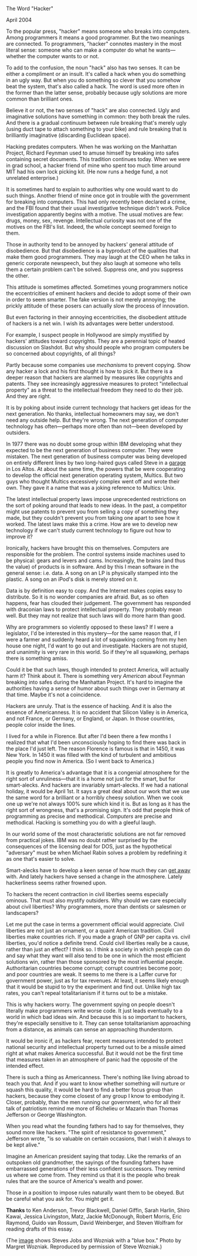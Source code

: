 The Word "Hacker"

April 2004  
  
To the popular press, "hacker" means someone who breaks
into computers. Among programmers it means a good programmer.
But the two meanings are connected. To programmers,
"hacker" connotes mastery in the most literal sense: someone
who can make a computer do what he wants—whether the computer
wants to or not.  
  
To add to the confusion, the noun "hack" also has two senses. It can
be either a compliment or an insult. It's called a hack when
you do something in an ugly way. But when you do something
so clever that you somehow beat the system, that's also
called a hack. The word is used more often in the former than
the latter sense, probably because ugly solutions are more
common than brilliant ones.  
  
Believe it or not, the two senses of "hack" are also
connected. Ugly and imaginative solutions have something in
common: they both break the rules. And there is a gradual
continuum between rule breaking that's merely ugly (using
duct tape to attach something to your bike) and rule breaking
that is brilliantly imaginative (discarding Euclidean space).  
  
Hacking predates computers. When he
was working on the Manhattan Project, Richard Feynman used to
amuse himself by breaking into safes containing secret documents.
This tradition continues today.
When we were in grad school, a hacker friend of mine who spent too much
time around MIT had
his own lock picking kit.
(He now runs a hedge fund, a not unrelated enterprise.)  
  
It is sometimes hard to explain to authorities why one would
want to do such things.
Another friend of mine once got in trouble with the government for
breaking into computers. This had only recently been declared
a crime, and the FBI found that their usual investigative
technique didn't work. Police investigation apparently begins with
a motive. The usual motives are few: drugs, money, sex,
revenge. Intellectual curiosity was not one of the motives on
the FBI's list. Indeed, the whole concept seemed foreign to
them.  
  
Those in authority tend to be annoyed by hackers'
general attitude of disobedience. But that disobedience is
a byproduct of the qualities that make them good programmers.
They may laugh at the CEO when he talks in generic corporate
newspeech, but they also laugh at someone who tells them
a certain problem can't be solved.
Suppress one, and you suppress the other.  
  
This attitude is sometimes affected. Sometimes young programmers
notice the eccentricities of eminent hackers and decide to
adopt some of their own in order to seem smarter.
The fake version is not merely
annoying; the prickly attitude of these posers
can actually slow the process of innovation.  
  
But even factoring in their annoying eccentricities,
the disobedient attitude of hackers is a net win. I wish its
advantages were better understood.  
  
For example, I suspect people in Hollywood are
simply mystified by
hackers' attitudes toward copyrights. They are a perennial
topic of heated discussion on Slashdot.
But why should people who program computers
be so concerned about copyrights, of all things?  
  
Partly because some companies use *mechanisms* to prevent
copying. Show any hacker a lock and his first thought is
how to pick it. But there is a deeper reason that
hackers are alarmed by measures like copyrights and patents.
They see increasingly aggressive measures to protect
"intellectual property"
as a threat to the intellectual
freedom they need to do their job.
And they are right.  
  
It is by poking about inside current technology that
hackers get ideas for the next generation. No thanks,
intellectual homeowners may say, we don't need any
outside help. But they're wrong.
The next generation of computer technology has
often—perhaps more often than not—been developed by outsiders.  
  
In 1977 there was no doubt some group within IBM developing
what they expected to be
the next generation of business computer. They were mistaken.
The next generation of business computer was
being developed on entirely different lines by two long-haired
guys called Steve in a [garage](garage.html) in Los Altos. At about the
same time, the powers that be
were cooperating to develop the
official next generation operating system, Multics.
But two guys who thought Multics excessively complex went off
and wrote their own. They gave it a name that
was a joking reference to Multics: Unix.  
  
The latest intellectual property laws impose
unprecedented restrictions on the sort of poking around that
leads to new ideas. In the past, a competitor might use patents
to prevent you from selling a copy of something they
made, but they couldn't prevent you from
taking one apart to see how it worked. The latest
laws make this a crime. How are we
to develop new technology if we can't study current
technology to figure out how to improve it?  
  
Ironically, hackers have brought this on themselves.
Computers are responsible for the problem. The control systems
inside machines used to be physical: gears and levers and cams.
Increasingly, the brains (and thus the value) of products is
in software. And by this I mean software in the general sense:
i.e. data. A song on an LP is physically stamped into the
plastic. A song on an iPod's disk is merely stored on it.  
  
Data is by definition easy to copy. And the Internet
makes copies easy to distribute. So it is no wonder
companies are afraid. But, as so often happens, fear has
clouded their judgement. The government has responded
with draconian laws to protect intellectual property.
They probably mean well. But
they may not realize that such laws will do more harm
than good.  
  
Why are programmers so violently opposed to these laws?
If I were a legislator, I'd be interested in this
mystery—for the same reason that, if I were a farmer and suddenly
heard a lot of squawking coming from my hen house one night,
I'd want to go out and investigate. Hackers are not stupid,
and unanimity is very rare in this world.
So if they're all squawking, 
perhaps there is something amiss.  
  
Could it be that such laws, though intended to protect America,
will actually harm it? Think about it. There is something
very *American* about Feynman breaking into safes during
the Manhattan Project. It's hard to imagine the authorities
having a sense of humor about such things over
in Germany at that time. Maybe it's not a coincidence.  
  
Hackers are unruly. That is the essence of hacking. And it
is also the essence of Americanness. It is no accident
that Silicon Valley
is in America, and not France, or Germany,
or England, or Japan. In those countries, people color inside
the lines.  
  
I lived for a while in Florence. But after I'd been there
a few months I realized that what I'd been unconsciously hoping
to find there was back in the place I'd just left.
The reason Florence is famous is that in 1450, it was New York.
In 1450 it was filled with the kind of turbulent and ambitious
people you find now in America. (So I went back to America.)  
  
It is greatly to America's advantage that it is
a congenial atmosphere for the right sort of unruliness—that
it is a home not just for the smart, but for smart-alecks.
And hackers are invariably smart-alecks. If we had a national
holiday, it would be April 1st. It says a great deal about
our work that we use the same word for a brilliant or a
horribly cheesy solution. When we cook one up we're not
always 100% sure which kind it is. But as long as it has
the right sort of wrongness, that's a promising sign.
It's odd that people
think of programming as precise and methodical. *Computers*
are precise and methodical. Hacking is something you do
with a gleeful laugh.  
  
In our world some of the most characteristic solutions
are not far removed from practical
jokes. IBM was no doubt rather surprised by the consequences
of the licensing deal for DOS, just as the hypothetical
"adversary" must be when Michael Rabin solves a problem by
redefining it as one that's easier to solve.  
  
Smart-alecks have to develop a keen sense of how much they
can [get away](say.html) with. And lately hackers 
have sensed a change
in the atmosphere.
Lately hackerliness seems rather frowned upon.  
  
To hackers the recent contraction in civil liberties seems
especially ominous. That must also mystify outsiders. 
Why should we care especially about civil
liberties? Why programmers, more than
dentists or salesmen or landscapers?  
  
Let me put the case in terms a government official would appreciate.
Civil liberties are not just an ornament, or a quaint
American tradition. Civil liberties make countries rich.
If you made a graph of
GNP per capita vs. civil liberties, you'd notice a definite
trend. Could civil liberties really be a cause, rather
than just an effect? I think so. I think a society in which
people can do and say what they want will also tend to
be one in which the most efficient solutions win, rather than
those sponsored by the most influential people.
Authoritarian countries become corrupt;
corrupt countries become poor; and poor countries are weak. 
It seems to me there is
a Laffer curve for government power, just as for
tax revenues. At least, it seems likely enough that it
would be stupid to try the experiment and find out. Unlike
high tax rates, you can't repeal totalitarianism if it
turns out to be a mistake.  
  
This is why hackers worry. The government spying on people doesn't
literally make programmers write worse code. It just leads
eventually to a world in which bad ideas win. And because
this is so important to hackers, they're especially sensitive
to it. They can sense totalitarianism approaching from a
distance, as animals can sense an approaching 
thunderstorm.  
  
It would be ironic if, as hackers fear, recent measures
intended to protect national security and intellectual property
turned out to be a missile aimed right at what makes 
America successful. But it would not be the first time that
measures taken in an atmosphere of panic had
the opposite of the intended effect.  
  
There is such a thing as Americanness.
There's nothing like living abroad to teach you that. 
And if you want to know whether something will nurture or squash
this quality, it would be hard to find a better focus
group than hackers, because they come closest of any group
I know to embodying it. Closer, probably, than
the men running our government,
who for all their talk of patriotism
remind me more of Richelieu or Mazarin
than Thomas Jefferson or George Washington.  
  
When you read what the founding fathers had to say for
themselves, they sound more like hackers.
"The spirit of resistance to government,"
Jefferson wrote, "is so valuable on certain occasions, that I wish
it always to be kept alive."  
  
Imagine an American president saying that today.
Like the remarks of an outspoken old grandmother, the sayings of
the founding fathers have embarrassed generations of
their less confident successors. They remind us where we come from.
They remind us that it is the people who break rules that are
the source of America's wealth and power.  
  
Those in a position to impose rules naturally want them to be
obeyed. But be careful what you ask for. You might get it.  
  
  
  
  
  
**Thanks** to Ken Anderson, Trevor Blackwell, Daniel Giffin, 
Sarah Harlin, Shiro Kawai, Jessica Livingston, Matz, 
Jackie McDonough, Robert Morris, Eric Raymond, Guido van Rossum,
David Weinberger, and
Steven Wolfram for reading drafts of this essay.
  
  
(The [image](bluebox.html) shows Steves Jobs and Wozniak 
with a "blue box."
Photo by Margret Wozniak. Reproduced by permission of Steve
Wozniak.)  
  
  
